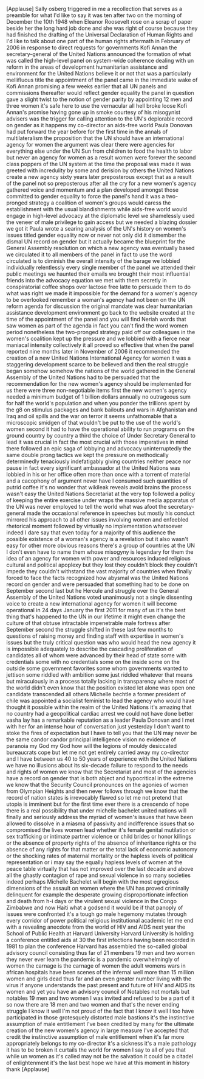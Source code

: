 
[Applause]
Sally osberg triggered in me a
recollection that serves as a preamble
for what I&#39;d like to say it was ten
after two on the morning of December the
10th 1948 when Eleanor Roosevelt rose on
a scrap of paper beside her the long
hard job done and she was right of
course because they had finished the
drafting of the Universal Declaration of
Human Rights and I&#39;d like to talk about
one part of the human rights aftermath
in February of 2006 in response to
direct requests for governments Kofi
Annan the secretary-general of the
United Nations announced the formation
of what was called the high-level panel
on system-wide coherence dealing with un
reform in the areas of development
humanitarian assistance and environment
for the United Nations believe it or not
that was a particularly mellifluous
title the appointment of the panel came
in the immediate wake of Kofi Annan
promising a few weeks earlier that all
UN panels and commissions thereafter
would reflect gender equality the panel
in question gave a slight twist to the
notion of gender parity by appointing 12
men and three women it&#39;s safe here to
use the vernacular all hell broke loose
Kofi Annan&#39;s promise having gone up in
smoke courtesy of his misogynist
advisers was the trigger for calling
attention to the UN&#39;s deplorable record
on gender as it happens my co-director
an aids-free world Paula Donovan had put
forward the year before for the first
time in the annals of multilateralism
the proposition that the UN should have
an international agency for women the
argument was clear there were agencies
for everything else under the UN Sun
from children to food the health to
labor but never an agency for women as a
result women were forever
the second class poppers of the UN
system at the time the proposal was made
it was greeted with incredulity by some
and derision by others the United
Nations create a new agency sixty years
later preposterous except that as a
result of the panel not so preposterous
after all the cry for a new women&#39;s
agency gathered voice and momentum and a
plan developed amongst those committed
to gender equality to force the panel&#39;s
hand it was a two-pronged strategy a
coalition of women&#39;s groups would caress
the establishment with the usual
blandishments while aids-free world
would engage in high-level advocacy at
the diplomatic level we shamelessly used
the veneer of male privilege to gain
access but we needed a blazing dossier
we got it Paula wrote a searing analysis
of the UN&#39;s history on women&#39;s issues
titled gender equality now or never not
only did it dismember the dismal UN
record on gender but it actually became
the blueprint for the General Assembly
resolution on which a new agency was
eventually based we circulated it to all
members of the panel in fact to use the
word circulated is to diminish the
overall intensity of the barage we
lobbied individually relentlessly every
single member of the panel we attended
their public meetings we haunted their
emails we brought their most influential
friends into the advocacy equation we
met with them secretly in conspiratorial
coffee shops over lactose free latte to
persuade them to do what was right we
made it impossible for the demand for a
women&#39;s agency to be overlooked remember
a woman&#39;s agency had not been on the UN
reform agenda for discussion the
original mandate was clear humanitarian
assistance development environment go
back to the website created at the time
of the appointment of the panel and you
will find Neriah words that saw women as
part of the agenda in fact you can&#39;t
find the word women period nonetheless
the two-pronged strategy paid off
our colleagues in the women&#39;s coalition
kept up the pressure and we lobbied with
a fierce near maniacal intensity
collectively it all proved so effective
that when the panel reported nine months
later in November of 2006 it recommended
the creation of a new United Nations
International Agency for women it was a
staggering development scarce to be
believed and then the real struggle
began somehow somehow the nations of the
world gathered in the General Assembly
of the United Nations had to be
persuaded that the recommendation for
the new women&#39;s agency should be
implemented for us there were three
non-negotiable items first the new
women&#39;s agency needed a minimum budget
of 1 billion dollars annually no
outrageous sum for half the world&#39;s
population and when you ponder the
trillions spent by the g8 on stimulus
packages and bank bailouts and wars in
Afghanistan and Iraq and oil spills and
the war on terror it seems unfathomable
that a microscopic smidgen of that
wouldn&#39;t be put to the use of the
world&#39;s women second it had to have the
operational ability to run programs on
the ground country by country a third
the choice of Under Secretary General to
lead it was crucial in fact the most
crucial with those imperatives in mind
there followed an epic saga of lobbying
and advocacy uninterruptedly the same
double prong tactics we kept the
pressure on methodically determinedly
tenaciously indefatigably giving
countries neither peace nor pause in
fact every significant ambassador at the
United Nations was lobbied in his or her
office often more than once with a
torrent of material and a cacophony of
argument never have I consumed such
quantities of putrid coffee it&#39;s no
wonder that wikileak reveals avold
brains
the process wasn&#39;t easy the United
Nations Secretariat at the very top
followed a policy of keeping the entire
exercise under wraps the massive media
apparatus of the UN was never employed
to tell the world what was afoot the
secretary-general made the occasional
reference in speeches but mostly his
conduct mirrored his approach to all
other issues involving women and
enfeebled rhetorical moment followed by
virtually no implementation whatsoever
indeed I dare say that even today for a
majority of this audience the possible
existence of a woman&#39;s agency is a
revelation but it also wasn&#39;t easy for
other more obvious reasons there&#39;s a
group of countries at the UN I don&#39;t
even have to name them whose misogyny is
legendary for them the idea of an agency
for women with power and resources
induced religious cultural and political
apoplexy but they lost they couldn&#39;t
block they couldn&#39;t impede they couldn&#39;t
withstand the vast majority of countries
when finally forced to face the facts
recognized how abysmal was the United
Nations record on gender and were
persuaded that something had to be done
on September second last but he Hercule
and struggle over the General Assembly
of the United Nations voted unanimously
not a single dissenting voice to create
a new international agency for women
it will become operational in 24 days
January the first 2011 for many of us
it&#39;s the best thing that&#39;s happened to
the UN in our lifetime it might even
change the culture of that obtuse
intractable impenetrable male fortress
after September second the struggle
shifted in these last few months to
questions of raising money and finding
staff with expertise in women&#39;s issues
but the truly critical question was who
would head the new agency it is
impossible adequately to describe the
cascading proliferation of candidates
all of whom were advanced by their head
of state some with credentials some with
no credentials some on the inside some
on the outside some government favorites
some whom governments wanted to jettison
some riddled with ambition some just
riddled whatever that means but
miraculously in a process totally
lacking in transparency where most of
the world didn&#39;t even know that the
position existed let alone was open one
candidate transcended all others
Michelle bechtle a former president of
chile was appointed a socialist feminist
to lead the agency who would have
thought it possible within the realm of
the United Nations it&#39;s amazing that no
country had a geopolitical cardiac
arrest we could not have done better
vasha lay has a remarkable reputation as
a leader Paula Donovan and I met with
her for an intense hour of conversation
just yesterday I don&#39;t want to stoke the
fires of expectation but I have to tell
you that the UN may never be the same
candor
candor principal intelligence vision no
evidence of paranoia my God my God how
will the legions of mouldy desiccated
bureaucrats cope but let me not get
entirely carried away my co-director and
I have between us 40 to 50 years of
experience with the United Nations we
have no illusions about its six-decade
failure to respond to the needs and
rights of women we know that the
Secretariat and most of the agencies
have a record on gender that is both
abject and hypocritical in the extreme
we know that the Security Council
pronounces on the agonies of women from
Olympian Heights and then never follows
through we know that the record of
nation states is irrevocably flawed so
let me not pretend that utopia is
imminent but for the first time ever
there is a crescendo of hope there is a
real possibility that under michelle
bachelet united nations will finally and
seriously address the myriad of women&#39;s
issues that have been allowed to
dissolve in a miasma of passivity and
indifference issues that so compromised
the lives women lead whether it&#39;s female
genital mutilation or sex trafficking or
intimate partner violence or child
brides or honor killings or the absence
of property rights of the absence of
inheritance rights or the absence of any
rights for that matter or the total lack
of economic autonomy or the shocking
rates of maternal mortality or the
hapless levels of political
representation or i may say the equally
hapless levels of women at the peace
table virtually that has not improved
over the last decade and above all the
ghastly contagion of rape and sexual
violence in so many societies indeed
perhaps Michelle Bachelet will begin
with the most egregious dimensions of
the assault on women where the UN has
proved criminally delinquent for example
the desperate growing disproportionate
infection and death from h-i
days or the virulent sexual violence in
the Congo Zimbabwe and now Haiti what a
godsend it would be if that panoply of
issues were confronted it&#39;s a tough go
male hegemony mutates through every
corridor of power political religious
institutional academic let me end with a
revealing anecdote from the world of HIV
and AIDS next year the School of Public
Health at Harvard University Harvard
University is holding a conference
entitled aids at 30 the first infections
having been recorded in 1981 to plan the
conference Harvard has assembled the
so-called global advisory council
consisting thus far of 21 members 19 men
and two women they never ever learn the
pandemic is a pandemic overwhelmingly of
women the carnage is the carnage of
women the adult womens wars in african
hospitals have been scenes of the
infernal well more than 15 million women
and girls dead thus far and an even
greater number living with the virus if
anyone understands the past present and
future of HIV and AIDS its women and yet
you have an advisory council of Notables
not mortals but notables 19 men and two
women I was invited and refused to be a
part of it so now there are 18 men and
two women
and that&#39;s the never ending struggle I
know it well I&#39;m not proud of the fact
that I know it well I too have
participated in those grotesquely
distorted male bastions it&#39;s the
instinctive assumption of male
entitlement I&#39;ve been credited by many
for the ultimate creation of the new
women&#39;s agency in large measure I&#39;ve
accepted that credit the instinctive
assumption of male entitlement when it&#39;s
far more appropriately belongs to my
co-director it&#39;s a sickness it&#39;s a male
pathology it has to be broken it
curtails the world for women I say to
all of you that while un women as it&#39;s
called may not be the salvation it could
be a citadel of enlightenment it&#39;s the
last best hope we have at this moment in
history thank
[Applause]
